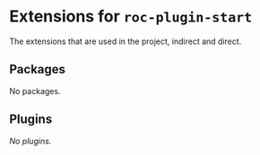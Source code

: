 # Extensions for `roc-plugin-start`

The extensions that are used in the project, indirect and direct.
## Packages
No packages.
## Plugins
_No plugins._